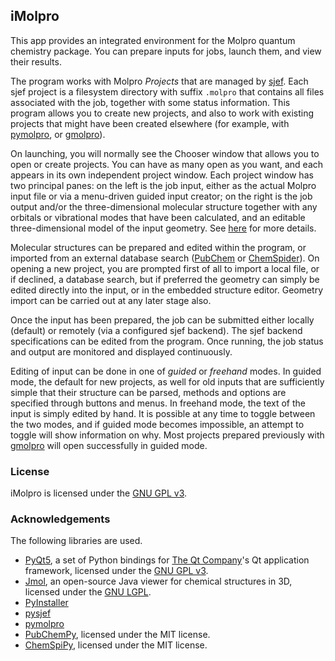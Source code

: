 ## iMolpro

This app provides an integrated environment for the Molpro quantum chemistry package.  You can prepare inputs for jobs, launch them, and view their results.

The program works with Molpro *Projects* that are managed by [sjef](https://github.com/molpro/sjef/blob/master/README.md). Each sjef project is a filesystem directory with suffix `.molpro` that contains all files associated with the job, together with some status information.  This program allows you to create new projects, and also to work with existing projects that might have been created elsewhere (for example, with [pymolpro](https://github.com/molpro/pymolpro/blob/master/README.rst), or [gmolpro](https://www.molpro.net/manual/doku.php?id=gmolpro_graphical_user_interface)).

On launching, you will normally see the Chooser window that allows you to open or create projects. You can have as many open as you want, and each appears in its own independent project window.  Each project window has two principal panes: on the left is the job input, either as the actual Molpro input file or via a menu-driven guided input creator; on the right is the job output and/or the three-dimensional molecular structure together with any orbitals or vibrational modes that have been calculated, and an editable three-dimensional model of the input geometry. See [here](doc/example.md) for more details.

Molecular structures can be prepared and edited within the program, or imported from an external database search ([PubChem](https://pubchem.ncbi.nlm.nih.gov) or [ChemSpider](https://www.chemspider.com)). On opening a new project, you are prompted first of all to import a local file, or if declined, a database search, but if preferred the geometry can simply be edited directly into the input, or in the embedded structure editor. Geometry import can be carried out at any later stage also.

Once the input has been prepared, the job can be submitted either locally (default) or remotely (via a configured sjef backend). The sjef backend specifications can be edited from the program. Once running, the job status and output are monitored and displayed continuously.

Editing of input can be done in one of _guided_ or _freehand_ modes. In guided mode, the default for new projects, as well for old inputs that are sufficiently simple that their structure can be parsed, methods and options are specified through buttons and menus. In freehand mode, the text of the input is simply edited by hand. It is possible at any time to toggle between the two modes, and if guided mode becomes impossible, an attempt to toggle will show information on why. Most projects prepared previously with
[gmolpro](https://www.molpro.net/manual/doku.php?id=gmolpro_graphical_user_interface) will open successfully in guided mode.
### License
iMolpro is licensed under the [GNU GPL v3](https://www.gnu.org/licenses/licenses.html#GPL).
### Acknowledgements
The following libraries are used.

* [PyQt5](https://riverbankcomputing.com/software/pyqt/intro), a set of Python bindings for [The Qt Company](https://www.qt.io/)'s Qt application framework,
licensed under the [GNU GPL v3](https://www.gnu.org/licenses/licenses.html#GPL).
* [Jmol](http://www.jmol.org/), an open-source Java viewer for chemical structures in 3D, licensed under the [GNU LGPL](https://www.gnu.org/licenses/licenses.html#LGPL).
* [PyInstaller](https://pyinstaller.org/)
* [pysjef](https://github.com/molpro/pysjef)
* [pymolpro](https://github.com/molpro/pymolpro)
* [PubChemPy](https://github.com/mcs07/PubChemPy), licensed under the MIT license.
* [ChemSpiPy](https://github.com/mcs07/ChemSpiPy), licensed under the MIT license.
